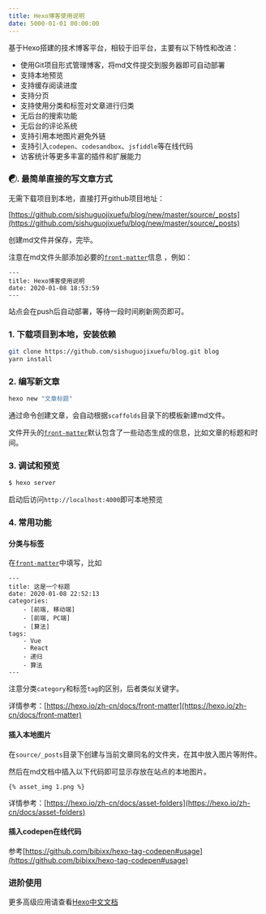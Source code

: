 ```yaml
---
title: Hexo博客使用说明
date: 5000-01-01 00:00:00
---
```


基于Hexo搭建的技术博客平台，相较于旧平台，主要有以下特性和改进：

- 使用Git项目形式管理博客，将md文件提交到服务器即可自动部署
- 支持本地预览
- 支持缓存阅读进度
- 支持分页
- 支持使用分类和标签对文章进行归类
- 无后台的搜索功能
- 无后台的评论系统
- 支持引用本地图片避免外链
- 支持引入`codepen`、`codesandbox`、`jsfiddle`等在线代码
- 访客统计等更多丰富的插件和扩展能力

### ☯. 最简单直接的写文章方式

无需下载项目到本地，直接打开github项目地址：

[https://github.com/sishuguojixuefu/blog/new/master/source/_posts](https://github.com/sishuguojixuefu/blog/new/master/source/_posts)

创建md文件并保存，完毕。

注意在md文件头部添加必要的[`front-matter`](https://hexo.io/zh-cn/docs/front-matter)信息
，例如：
```
---
title: Hexo博客使用说明
date: 2020-01-08 18:53:59
---
```

站点会在push后自动部署，等待一段时间刷新网页即可。

### 1. 下载项目到本地，安装依赖

```bash
git clone https://github.com/sishuguojixuefu/blog.git blog
yarn install
```

### 2. 编写新文章

``` bash
hexo new "文章标题"
```

通过命令创建文章，会自动根据`scaffolds`目录下的模板新建md文件。

文件开头的[`front-matter`](https://hexo.io/zh-cn/docs/front-matter)默认包含了一些动态生成的信息，比如文章的标题和时间。

### 3. 调试和预览

``` bash
$ hexo server
```

启动后访问`http://localhost:4000`即可本地预览

### 4. 常用功能

#### 分类与标签

在[`front-matter`](https://hexo.io/zh-cn/docs/front-matter)中填写，比如
```
---
title: 这是一个标题
date: 2020-01-08 22:52:13
categories:
    - [前端, 移动端]
    - [前端, PC端]
    - [算法]
tags:
    - Vue
    - React
    - 递归
    - 算法
---
```
注意分类`category`和标签`tag`的区别，后者类似关键字。

详情参考：[https://hexo.io/zh-cn/docs/front-matter](https://hexo.io/zh-cn/docs/front-matter)

#### 插入本地图片

在`source/_posts`目录下创建与当前文章同名的文件夹，在其中放入图片等附件。

然后在md文档中插入以下代码即可显示存放在站点的本地图片。

```
{% asset_img 1.png %}
```

详情参考：[https://hexo.io/zh-cn/docs/asset-folders](https://hexo.io/zh-cn/docs/asset-folders)


#### 插入codepen在线代码

参考[https://github.com/bibixx/hexo-tag-codepen#usage](https://github.com/bibixx/hexo-tag-codepen#usage)

### 进阶使用

更多高级应用请查看[Hexo中文文档](https://hexo.io/zh-cn/docs/writing)